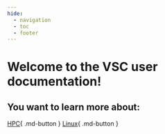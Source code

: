 ```yaml
---
hide:
  - navigation
  - toc
  - footer
---
```



# Welcome to the VSC user documentation! 

## You want to learn more about:

[HPC](intro-HPC/introduction.md){ .md-button }
[Linux](#){ .md-button }
